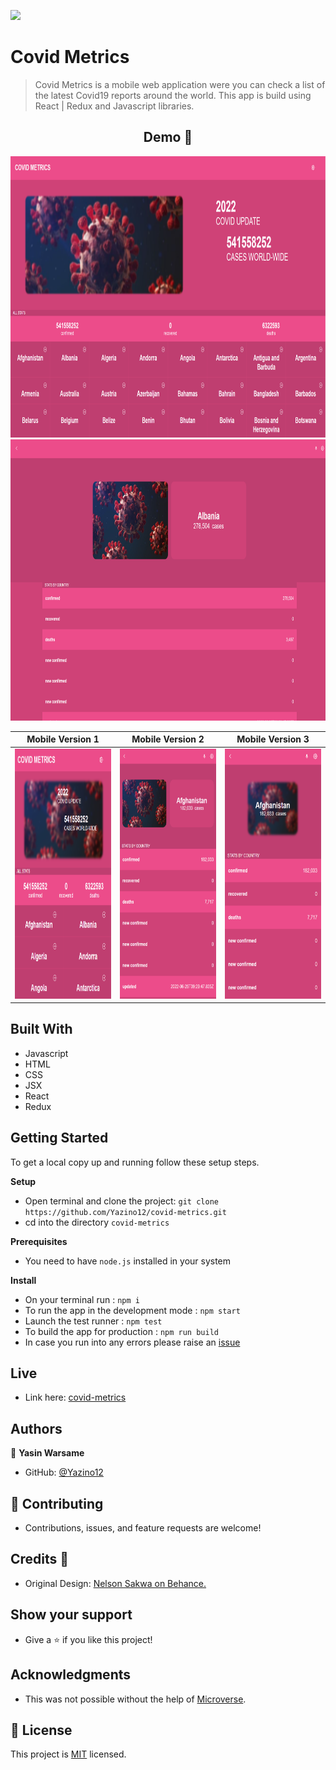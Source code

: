 ![](https://img.shields.io/badge/Microverse-blueviolet)

# Covid Metrics

> Covid Metrics is a mobile web application were you can check a list of the latest Covid19 reports around the world. This app is build using React | Redux and Javascript libraries.

<h2 align="center">
  Demo 📝
</h2>

<img src="https://github.com/Yazino12/covid-metrics/blob/feature/src/assets/demo4.png?raw=true" width="1200" height="450">
<img src="https://github.com/Yazino12/covid-metrics/blob/feature/src/assets/demo5.png?raw=true" width="1200" height="450"> 

|                                                   **Mobile Version 1**                                                    |                                                   **Mobile Version 2**                                                    |                                                   **Mobile Version 3**                                                    |
| :-----------------------------------------------------------------------------------------------------------------------: | :-----------------------------------------------------------------------------------------------------------------------: | :-----------------------------------------------------------------------------------------------------------------------: |
| <img src="https://github.com/Yazino12/covid-metrics/blob/feature/src/assets/demo1.png?raw=true" width="300" height="400"> | <img src="https://github.com/Yazino12/covid-metrics/blob/feature/src/assets/demo2.png?raw=true" width="300" height="400"> | <img src="https://github.com/Yazino12/covid-metrics/blob/feature/src/assets/demo3.png?raw=true" width="300" height="400"> |

## Built With

- Javascript
- HTML
- CSS
- JSX
- React
- Redux

## Getting Started

To get a local copy up and running follow these setup steps.

**Setup**

- Open terminal and clone the project: `git clone https://github.com/Yazino12/covid-metrics.git`
- cd into the directory `covid-metrics`

**Prerequisites**

- You need to have `node.js` installed in your system

**Install**

- On your terminal run : `npm i`
- To run the app in the development mode : `npm start`
- Launch the test runner : `npm test`
- To build the app for production : `npm run build`
- In case you run into any errors please raise an [issue](https://github.com/Yazino12/covid-metrics/issues)

## Live

- Link here: [covid-metrics](https://covid-metrics19.netlify.app)

## Authors

👤 **Yasin Warsame**

- GitHub: [@Yazino12](https://github.com/Yazino12)

## 🤝 Contributing

- Contributions, issues, and feature requests are welcome!

## Credits 💙

- Original Design: [Nelson Sakwa on Behance.](https://www.behance.net/sakwadesignstudio)

## Show your support

- Give a ⭐️ if you like this project!

## Acknowledgments

- This was not possible without the help of [Microverse](https://github.com/microverseinc/curriculum-transversal-skills/blob/main/documentation/hello_microverse_project.md).

## 📝 License

This project is [MIT](./MIT.md) licensed.
